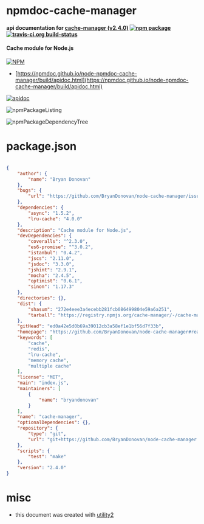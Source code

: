 # npmdoc-cache-manager

#### api documentation for  [cache-manager (v2.4.0)](https://github.com/BryanDonovan/node-cache-manager#readme)  [![npm package](https://img.shields.io/npm/v/npmdoc-cache-manager.svg?style=flat-square)](https://www.npmjs.org/package/npmdoc-cache-manager) [![travis-ci.org build-status](https://api.travis-ci.org/npmdoc/node-npmdoc-cache-manager.svg)](https://travis-ci.org/npmdoc/node-npmdoc-cache-manager)

#### Cache module for Node.js

[![NPM](https://nodei.co/npm/cache-manager.png?downloads=true&downloadRank=true&stars=true)](https://www.npmjs.com/package/cache-manager)

- [https://npmdoc.github.io/node-npmdoc-cache-manager/build/apidoc.html](https://npmdoc.github.io/node-npmdoc-cache-manager/build/apidoc.html)

[![apidoc](https://npmdoc.github.io/node-npmdoc-cache-manager/build/screenCapture.buildCi.browser.%252Ftmp%252Fbuild%252Fapidoc.html.png)](https://npmdoc.github.io/node-npmdoc-cache-manager/build/apidoc.html)

![npmPackageListing](https://npmdoc.github.io/node-npmdoc-cache-manager/build/screenCapture.npmPackageListing.svg)

![npmPackageDependencyTree](https://npmdoc.github.io/node-npmdoc-cache-manager/build/screenCapture.npmPackageDependencyTree.svg)



# package.json

```json

{
    "author": {
        "name": "Bryan Donovan"
    },
    "bugs": {
        "url": "https://github.com/BryanDonovan/node-cache-manager/issues"
    },
    "dependencies": {
        "async": "1.5.2",
        "lru-cache": "4.0.0"
    },
    "description": "Cache module for Node.js",
    "devDependencies": {
        "coveralls": "^2.3.0",
        "es6-promise": "^3.0.2",
        "istanbul": "0.4.2",
        "jscs": "2.11.0",
        "jsdoc": "3.3.0",
        "jshint": "2.9.1",
        "mocha": "2.4.5",
        "optimist": "0.6.1",
        "sinon": "1.17.3"
    },
    "directories": {},
    "dist": {
        "shasum": "272e4eee3a4ecebb281fcb086499804e59a6a251",
        "tarball": "https://registry.npmjs.org/cache-manager/-/cache-manager-2.4.0.tgz"
    },
    "gitHead": "ed0a42e5d0b69a39012cb3a58ef1e1bf56d7f33b",
    "homepage": "https://github.com/BryanDonovan/node-cache-manager#readme",
    "keywords": [
        "cache",
        "redis",
        "lru-cache",
        "memory cache",
        "multiple cache"
    ],
    "license": "MIT",
    "main": "index.js",
    "maintainers": [
        {
            "name": "bryandonovan"
        }
    ],
    "name": "cache-manager",
    "optionalDependencies": {},
    "repository": {
        "type": "git",
        "url": "git+https://github.com/BryanDonovan/node-cache-manager.git"
    },
    "scripts": {
        "test": "make"
    },
    "version": "2.4.0"
}
```



# misc
- this document was created with [utility2](https://github.com/kaizhu256/node-utility2)
